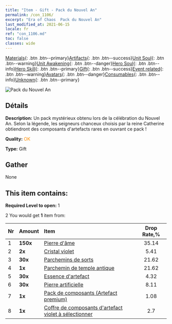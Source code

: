 ```yaml
---
title: "Item - Gift - Pack du Nouvel An"
permalink: /con_1106/
excerpt: "Era of Chaos  Pack du Nouvel An"
last_modified_at: 2021-06-15
locale: fr
ref: "con_1106.md"
toc: false
classes: wide
---
```

 [Materials](/ItemsFR/){: .btn .btn--primary}[Artifacts](/ItemsFR/Artifacts/){: .btn .btn--success}[Unit Soul](/ItemsFR/UnitSoul/){: .btn .btn--warning}[Unit Awakening](/ItemsFR/UnitAwakening/){: .btn .btn--danger}[Hero Soul](/ItemsFR/HeroSoul/){: .btn .btn--info}[Hero Skill](/ItemsFR/HeroSkill/){: .btn .btn--primary}[Gift](/ItemsFR/Gift/){: .btn .btn--success}[Event related](/ItemsFR/Events/){: .btn .btn--warning}[Avatars](/ItemsFR/Avatars/){: .btn .btn--danger}[Consumables](/ItemsFR/Consumables/){: .btn .btn--info}[Unknown](/ItemsFR/Unknown/){: .btn .btn--primary}

 ![Pack du Nouvel An](/images/t/i_907298.png)

## Détails
 **Description:** Un pack mystérieux obtenu lors de la célébration du Nouvel An. Selon la légende, les seigneurs chanceux choisis par la reine Catherine obtiendront des composants d'artefacts rares en ouvrant ce pack !

 **Quality:** <span style="color: #FF8C00">OK</span>

 **Type:** Gift

## Gather

  None

## This item contains:

 **Required Level to open:** 1

 2 You would get **1** item  from:

  | Nr | Amount |     Item    | Drop Rate,% |
  |:---|:-------|:------------|:---------:|
  | 1 |  **150x** | [Pierre d'âme ](/ItemsFR/con_923/) | 35.14 | 
  | 2 |  **2x** | [Cristal violet](/ItemsFR/con_720/) | 5.41 | 
  | 3 |  **30x** | [Parchemins de sorts](/ItemsFR/con_694/) | 21.62 | 
  | 4 |  **1x** | [Parchemin de temple antique](/ItemsFR/con_697/) | 21.62 | 
  | 5 |  **30x** | [Essence d'artefact](/ItemsFR/con_905/) | 4.32 | 
  | 6 |  **30x** | [Pierre artificielle](/ItemsFR/art_188/) | 8.11 | 
  | 7 |  **1x** | [Pack de composants (Artefact premium)](/ItemsFR/con_1507/) | 1.08 | 
  | 8 |  **1x** | [Coffre de composants d'artefact violet à sélectionner](/ItemsFR/con_1612/) | 2.7 | 
